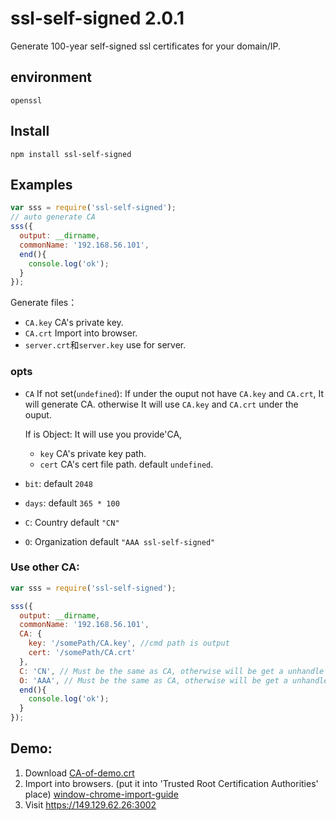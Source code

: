 # ssl-self-signed 2.0.1
Generate 100-year self-signed ssl certificates for your domain/IP.
## environment
`openssl`
## Install
`npm install ssl-self-signed`
## Examples
```js
var sss = require('ssl-self-signed');
// auto generate CA
sss({
  output: __dirname, 
  commonName: '192.168.56.101',
  end(){
    console.log('ok');
  }
});
```
Generate files：
- `CA.key` CA's private key.
- `CA.crt` Import into browser.
- `server.crt`和`server.key` use for server.

### opts
- `CA` If not set(`undefined`): If under the ouput not have `CA.key` and `CA.crt`, It will generate CA. otherwise It will use `CA.key` and `CA.crt` under the ouput.
  
  If is Object: It will use you provide'CA,
  - `key` CA's private key path.
  - `cert` CA's cert file path.
  default `undefined`.
- `bit`: default `2048`
- `days`: default `365 * 100`
- `C`: Country default `"CN"`
- `O`: Organization default `"AAA ssl-self-signed"`


### Use other CA:
```js
var sss = require('ssl-self-signed');

sss({
  output: __dirname,
  commonName: '192.168.56.101',
  CA: {
    key: '/somePath/CA.key', //cmd path is output
    cert: '/somePath/CA.crt'
  },
  C: 'CN', // Must be the same as CA, otherwise will be get a unhandle error.
  O: 'AAA', // Must be the same as CA, otherwise will be get a unhandle error.
  end(){
    console.log('ok');
  }
});
```
## Demo:
1. Download [CA-of-demo.crt](https://raw.githubusercontent.com/linux-remote/ssl-self-signed/master/CA-of-demo.crt)
2. Import into browsers. (put it into 'Trusted Root Certification Authorities' place) [window-chrome-import-guide](win-chrome-import-guide.md)
3. Visit https://149.129.62.26:3002
